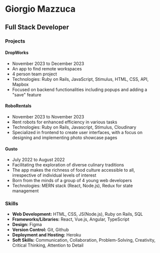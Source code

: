 # Giorgio Mazzuca
## Full Stack Developer

### Projects

#### DropWorks
- November 2023 to December 2023
- An app to find remote workspaces
- 4 person team project
- Technologies: Ruby on Rails, JavaScript, Stimulus, HTML, CSS, API, Mapbox
- Focused on backend functionalities including popups and adding a "save" feature

#### RoboRentals
- November 2023 to November 2023
- Rent robots for enhanced efficiency in various tasks
- Technologies: Ruby on Rails, Javascript, Stimulus, Cloudinary
- Specialized in frontend to create user interfaces, with a focus on designing and implementing photo showcase pages

#### Gusto
- July 2022 to August 2022
- Facilitating the exploration of diverse culinary traditions
- The app makes the richness of food culture accessible to all, irrespective of individual levels of interest
- Born from the minds of a group of 4 young web developers
- Technologies: MERN stack (React, Node.js), Redux for state management


### Skills

- **Web Development:** HTML, CSS, JS(Node.js), Ruby on Rails, SQL
- **Frameworks/Libraries:** React, Vue.js, Angular, TypeScript
- **Design:** Figma
- **Version Control:** Git, Github
- **Deployment and Hosting:** Heroku
- **Soft Skills:** Communication, Collaboration, Problem-Solving, Creativity, Critical Thinking, Attention to Detail
